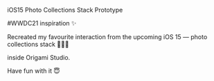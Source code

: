 iOS15 Photo Collections Stack Prototype

#WWDC21 inspiration ✨  

Recreated my favourite interaction from the upcoming iOS 15 — photo collections stack 💙💛💚

inside  Origami Studio.

Have fun with it 😇
